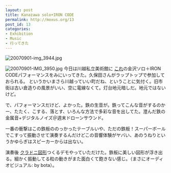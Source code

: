 ```yaml
---
layout: post
title: Kanazawa solo+IRON CODE
permalink: http://moxus.org/13
post_id: 13
categories: 
- Exhibition
- Music
- 行ってきた
---
```


![20070901-img_3944.jpg](/images/20070901-img_3944.jpg)

![20070901-IMG_3950.jpg](/images/20070901-IMG_3950.jpg)
今日は川越私立美術館に
[これ](http://www.city.kawagoe.saitama.jp/icity/browser?ActionCode=content&ContentID=1185410017465&SiteID=0&ParentGenre=1104984856202)の金沢ソロ＋IRON CODEパフォーマンスをみにいってきた。久保田さんがラップトップで参加しておられる。
というかいまさら川越っていい町だね、ということに気付く。旧市街は古い倉造りの風景がいい、空に電線なくて。灯台地元暗しだ。地元ではないけど。

で、パフォーマンスだけど、よかった。鉄の生音が。鉄ってこんな音がするのかー、たたく、こする、落とす、いろんな方法で多彩な音を出してた。澄んだ鉄の金属音+デジタルノイズ＠週末ドローンサウンド。

一番の衝撃はこの鉄板ののっかったテーブルいや、ただの鉄板！スーパーボールでこすって振動させて演奏するんだけどこの音響体験がヤバい、あのうねりというかゆらぎはスピーカーからは出ない。

演奏後
[クラドニ図形](http://homepage.mac.com/mfukuda2/iphoto37/iphoto37.html)つくるデモやっていただけた。鉄板に美しい図形が浮き出る。細かく振動してる粒の動きがまた面白くて飽きない感じ。（まさにオーディオビジュアル: by bota）。